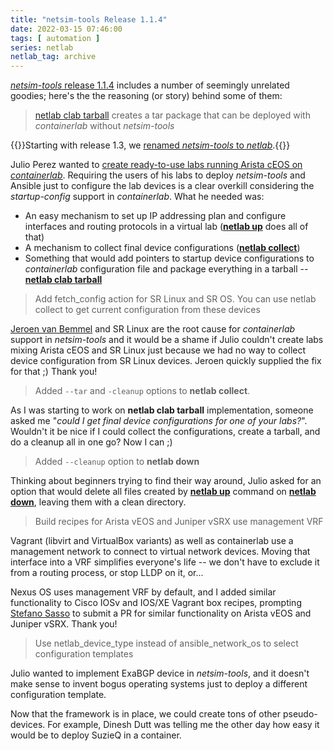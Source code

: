 ```yaml
---
title: "netsim-tools Release 1.1.4"
date: 2022-03-15 07:46:00
tags: [ automation ]
series: netlab
netlab_tag: archive
---
```

[*netsim-tools* release 1.1.4](https://netsim-tools.readthedocs.io/en/latest/release/1.1.html) includes a number of seemingly unrelated goodies; here's the the reasoning (or story) behind some of them:

> [netlab clab tarball](https://netsim-tools.readthedocs.io/en/latest/netlab/clab.html) creates a tar package that can be deployed with *containerlab* without *netsim-tools*

{{<note info>}}Starting with release 1.3, we [renamed *netsim-tools* to *netlab*](/2022/08/netsim-netlab.html).{{</note>}}
<!--more-->
Julio Perez wanted to [create ready-to-use labs running Arista cEOS on *containerlab*](https://juliopdx.com/2022/02/13/network-simulation-tools-and-containerlab/). Requiring the users of his labs to deploy *netsim-tools* and Ansible just to configure the lab devices is a clear overkill considering the *startup-config* support in *containerlab*. What he needed was:

* An easy mechanism to set up IP addressing plan and configure interfaces and routing protocols in a virtual lab (**[netlab up](https://netsim-tools.readthedocs.io/en/latest/netlab/up.html)** does all of that)
* A mechanism to collect final device configurations (**[netlab collect](https://netsim-tools.readthedocs.io/en/latest/netlab/collect.html)**)
* Something that would add pointers to startup device configurations to *containerlab* configuration file and package everything in a tarball -- **[netlab clab tarball](https://netsim-tools.readthedocs.io/en/latest/netlab/clab.html)**

> Add fetch_config action for SR Linux and SR OS. You can use netlab collect to get current configuration from these devices

[Jeroen van Bemmel](https://www.linkedin.com/in/jeroenvbemmel/) and SR Linux are the root cause for *containerlab* support in *netsim-tools* and it would be a shame if Julio couldn't create labs mixing Arista cEOS and SR Linux just because we had no way to collect device configuration from SR Linux devices. Jeroen quickly supplied the fix for that ;) Thank you!

> Added `--tar` and `-cleanup` options to **netlab collect**.

As I was starting to work on **netlab clab tarball** implementation, someone asked me "_could I get final device configurations for one of your labs?_". Wouldn't it be nice if I could collect the configurations, create a tarball, and do a cleanup all in one go? Now I can ;)

> Added `--cleanup` option to **netlab down**

Thinking about beginners trying to find their way around, Julio asked for an option that would delete all files created by **[netlab up](https://netsim-tools.readthedocs.io/en/latest/netlab/up.html)** command on **[netlab down](https://netsim-tools.readthedocs.io/en/latest/netlab/down.html)**, leaving them with a clean directory.

> Build recipes for Arista vEOS and Juniper vSRX use management VRF

Vagrant (libvirt and VirtualBox variants) as well as containerlab use a management network to connect to virtual network devices. Moving that interface into a VRF simplifies everyone's life -- we don't have to exclude it from a routing process, or stop LLDP on it, or...

Nexus OS uses management VRF by default, and I added similar functionality to Cisco IOSv and IOS/XE Vagrant box recipes, prompting [Stefano Sasso](http://stefano.dscnet.org/about/) to submit a PR for similar functionality on Arista vEOS and Juniper vSRX. Thank you!

> Use netlab_device_type instead of ansible_network_os to select configuration templates

Julio wanted to implement ExaBGP device in *netsim-tools*, and it doesn't make sense to invent bogus operating systems just to deploy a different configuration template. 

Now that the framework is in place, we could create tons of other pseudo-devices. For example, Dinesh Dutt was telling me the other day how easy it would be to deploy SuzieQ in a container.

